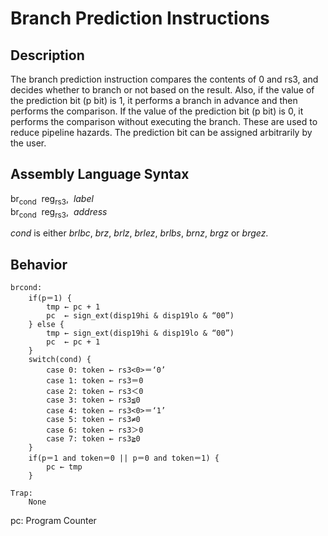 # Branch Prediction Instructions 
## Description
The branch prediction instruction compares the contents of 0 and rs3, and decides whether to branch or not based on the result. Also, if the value of the prediction bit (p bit) is 1, it performs a branch in advance and then performs the comparison. If the value of the prediction bit (p bit) is 0, it performs the comparison without executing the branch. These are used to reduce pipeline hazards. The prediction bit can be assigned arbitrarily by the user.

## Assembly Language Syntax
br<sub>cond</sub>&nbsp;&nbsp;reg<sub>rs3</sub>,&nbsp;&nbsp;_label_  
br<sub>cond</sub>&nbsp;&nbsp;reg<sub>rs3</sub>,&nbsp;&nbsp;_address_  

_cond_ is either _brlbc_, _brz_, _brlz_, _brlez_, _brlbs_, _brnz_, _brgz_ or _brgez_.

## Behavior
```
brcond: 
    if(p＝1) { 
        tmp ← pc + 1 
        pc  ← sign_ext(disp19hi & disp19lo & “00”) 
    } else { 
        tmp ← sign_ext(disp19hi & disp19lo & “00”) 
        pc  ← pc + 1 
    } 
    switch(cond) { 
        case 0: token ← rs3<0>＝‘0’ 
        case 1: token ← rs3＝0 
        case 2: token ← rs3＜0 
        case 3: token ← rs3≦0 
        case 4: token ← rs3<0>＝‘1’ 
        case 5: token ← rs3≠0
        case 6: token ← rs3＞0 
        case 7: token ← rs3≧0 
    } 
    if(p＝1 and token＝0 || p＝0 and token＝1) { 
        pc ← tmp 
    } 

Trap:
    None
```

pc: Program Counter
